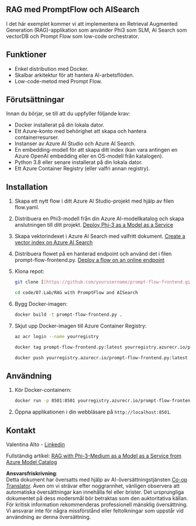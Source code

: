 <!--
CO_OP_TRANSLATOR_METADATA:
{
  "original_hash": "8ec74e4a49934dad78bc52dcb898359c",
  "translation_date": "2025-07-16T17:08:49+00:00",
  "source_file": "code/07.Lab/RAG_with_PromptFlow_and_AISearch/README.md",
  "language_code": "sv"
}
-->
## RAG med PromptFlow och AISearch

I det här exemplet kommer vi att implementera en Retrieval Augmented Generation (RAG)-applikation som använder Phi3 som SLM, AI Search som vectorDB och Prompt Flow som low-code orchestrator.

## Funktioner

- Enkel distribution med Docker.
- Skalbar arkitektur för att hantera AI-arbetsflöden.
- Low-code-metod med Prompt Flow.

## Förutsättningar

Innan du börjar, se till att du uppfyller följande krav:

- Docker installerat på din lokala dator.
- Ett Azure-konto med behörighet att skapa och hantera containerresurser.
- Instanser av Azure AI Studio och Azure AI Search.
- En embedding-modell för att skapa ditt index (kan vara antingen en Azure OpenAI embedding eller en OS-modell från katalogen).
- Python 3.8 eller senare installerat på din lokala dator.
- Ett Azure Container Registry (eller valfri annan registry).

## Installation

1. Skapa ett nytt flow i ditt Azure AI Studio-projekt med hjälp av filen flow.yaml.
2. Distribuera en Phi3-modell från din Azure AI-modellkatalog och skapa anslutningen till ditt projekt. [Deploy Phi-3 as a Model as a Service](https://learn.microsoft.com/azure/machine-learning/how-to-deploy-models-phi-3?view=azureml-api-2&tabs=phi-3-mini)
3. Skapa vektorindexet i Azure AI Search med valfritt dokument. [Create a vector index on Azure AI Search](https://learn.microsoft.com/azure/search/search-how-to-create-search-index?tabs=portal)
4. Distribuera flowet på en hanterad endpoint och använd det i filen prompt-flow-frontend.py. [Deploy a flow on an online endpoint](https://learn.microsoft.com/azure/ai-studio/how-to/flow-deploy)
5. Klona repot:

    ```sh
    git clone [[https://github.com/yourusername/prompt-flow-frontend.git](https://github.com/microsoft/Phi-3CookBook.git)](https://github.com/microsoft/Phi-3CookBook.git)
    
    cd code/07.Lab/RAG with PromptFlow and AISearch
    ```

6. Bygg Docker-imagen:

    ```sh
    docker build -t prompt-flow-frontend.py .
    ```

7. Skjut upp Docker-imagen till Azure Container Registry:

    ```sh
    az acr login --name yourregistry
    
    docker tag prompt-flow-frontend.py:latest yourregistry.azurecr.io/prompt-flow-frontend.py:latest
    
    docker push yourregistry.azurecr.io/prompt-flow-frontend.py:latest
    ```

## Användning

1. Kör Docker-containern:

    ```sh
    docker run -p 8501:8501 yourregistry.azurecr.io/prompt-flow-frontend.py:latest
    ```

2. Öppna applikationen i din webbläsare på `http://localhost:8501`.

## Kontakt

Valentina Alto - [Linkedin](https://www.linkedin.com/in/valentina-alto-6a0590148/)

Fullständig artikel: [RAG with Phi-3-Medium as a Model as a Service from Azure Model Catalog](https://medium.com/@valentinaalto/rag-with-phi-3-medium-as-a-model-as-a-service-from-azure-model-catalog-62e1411948f3)

**Ansvarsfriskrivning**:  
Detta dokument har översatts med hjälp av AI-översättningstjänsten [Co-op Translator](https://github.com/Azure/co-op-translator). Även om vi strävar efter noggrannhet, vänligen observera att automatiska översättningar kan innehålla fel eller brister. Det ursprungliga dokumentet på dess modersmål bör betraktas som den auktoritativa källan. För kritisk information rekommenderas professionell mänsklig översättning. Vi ansvarar inte för några missförstånd eller feltolkningar som uppstår vid användning av denna översättning.